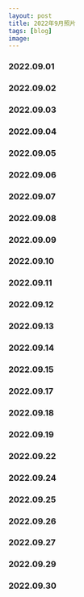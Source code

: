 ```yaml
---
layout: post
title: 2022年9月照片
tags: [blog]
image:
---
```


### 2022.09.01

<ul id="image-2022-09-01" class="image-gallery"></ul>

### 2022.09.02

<ul id="image-2022-09-02" class="image-gallery"></ul>

### 2022.09.03

<ul id="image-2022-09-03" class="image-gallery"></ul>

### 2022.09.04

<ul id="image-2022-09-04" class="image-gallery"></ul>

### 2022.09.05

<ul id="image-2022-09-05" class="image-gallery"></ul>

### 2022.09.06

<ul id="image-2022-09-06" class="image-gallery"></ul>

### 2022.09.07

<ul id="image-2022-09-07" class="image-gallery"></ul>

### 2022.09.08

<ul id="image-2022-09-08" class="image-gallery"></ul>

### 2022.09.09

<ul id="image-2022-09-09" class="image-gallery"></ul>

### 2022.09.10

<ul id="image-2022-09-10" class="image-gallery"></ul>

### 2022.09.11

<ul id="image-2022-09-11" class="image-gallery"></ul>

### 2022.09.12

<ul id="image-2022-09-12" class="image-gallery"></ul>

### 2022.09.13

<ul id="image-2022-09-13" class="image-gallery"></ul>

### 2022.09.14

<ul id="image-2022-09-14" class="image-gallery"></ul>

### 2022.09.15

<ul id="image-2022-09-15" class="image-gallery"></ul>

### 2022.09.17

<ul id="image-2022-09-17" class="image-gallery"></ul>

### 2022.09.18

<ul id="image-2022-09-18" class="image-gallery"></ul>

### 2022.09.19

<ul id="image-2022-09-19" class="image-gallery"></ul>

### 2022.09.22

<ul id="image-2022-09-22" class="image-gallery"></ul>

### 2022.09.24

<ul id="image-2022-09-24" class="image-gallery"></ul>

### 2022.09.25

<ul id="image-2022-09-25" class="image-gallery"></ul>

### 2022.09.26

<ul id="image-2022-09-26" class="image-gallery"></ul>

### 2022.09.27

<ul id="image-2022-09-27" class="image-gallery"></ul>

### 2022.09.29

<ul id="image-2022-09-29" class="image-gallery"></ul>

### 2022.09.30

<ul id="image-2022-09-30" class="image-gallery"></ul>
